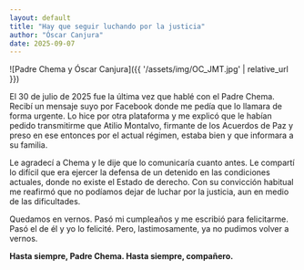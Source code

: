 ```yaml
---
layout: default
title: "Hay que seguir luchando por la justicia"
author: "Óscar Canjura"
date: 2025-09-07
---
```


![Padre Chema y Óscar Canjura]({{ '/assets/img/OC_JMT.jpg' | relative_url }})

El 30 de julio de 2025 fue la última vez que hablé con el Padre Chema. Recibí un mensaje suyo por Facebook donde me pedía que lo llamara de forma urgente. Lo hice por otra plataforma y me explicó que le habían pedido transmitirme que Atilio Montalvo, firmante de los Acuerdos de Paz y preso en ese entonces por el actual régimen, estaba bien y que informara a su familia.  

Le agradecí a Chema y le dije que lo comunicaría cuanto antes. Le compartí lo difícil que era ejercer la defensa de un detenido en las condiciones actuales, donde no existe el Estado de derecho. Con su convicción habitual me reafirmó que no podíamos dejar de luchar por la justicia, aun en medio de las dificultades.  

Quedamos en vernos. Pasó mi cumpleaños y me escribió para felicitarme. Pasó el de él y yo lo felicité. Pero, lastimosamente, ya no pudimos volver a vernos.  

**Hasta siempre, Padre Chema. Hasta siempre, compañero.**
